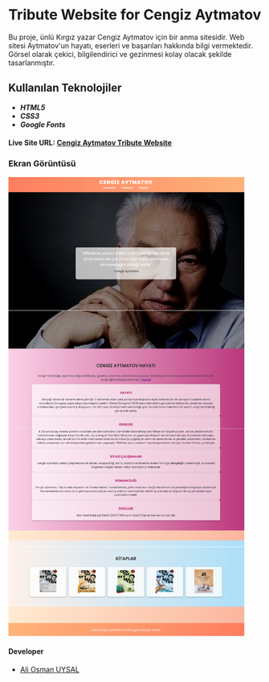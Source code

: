 # Tribute Website for Cengiz Aytmatov

Bu proje, ünlü Kırgız yazar Cengiz Aytmatov için bir anma sitesidir. Web sitesi Aytmatov'un hayatı, eserleri ve başarıları hakkında bilgi vermektedir. Görsel olarak çekici, bilgilendirici ve gezinmesi kolay olacak şekilde tasarlanmıştır.

## Kullanılan Teknolojiler

- ***HTML5***
- ***CSS3***
- ***Google Fonts***

#### Live Site URL: [Cengiz Aytmatov Tribute Website](http://beautiful-pixie-eda717.netlify.app)

### Ekran Görüntüsü
![cengizaytmatov](./images/cengizaytmatov.png)

#### Developer
- [Ali Osman UYSAL](https://www.linkedin.com/in/aliosmanuysal/)